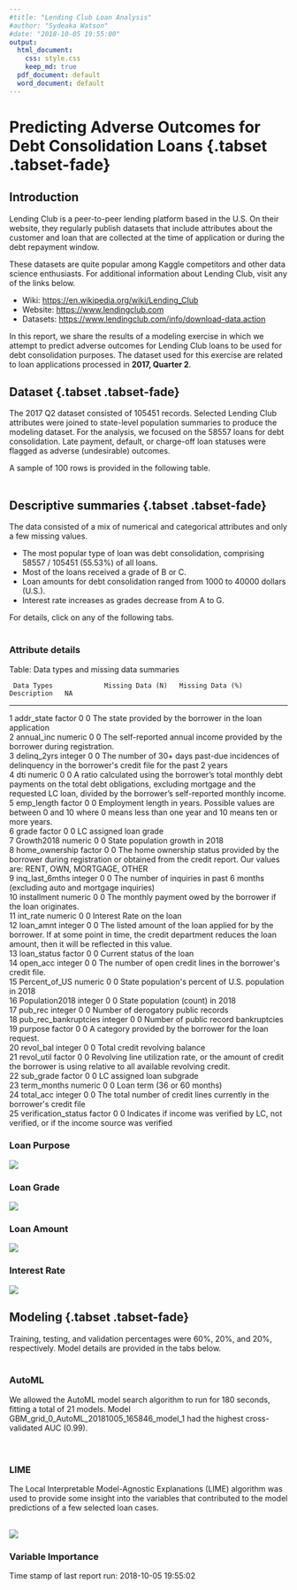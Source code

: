 ```yaml
---
#title: "Lending Club Loan Analysis"
#author: "Sydeaka Watson"
#date: "2018-10-05 19:55:00"
output:
  html_document:
    css: style.css
    keep_md: true
  pdf_document: default
  word_document: default
---
```
















# Predicting Adverse Outcomes for Debt Consolidation Loans {.tabset .tabset-fade}



## Introduction 

Lending Club is a peer-to-peer lending platform based in the U.S. On their website, they regularly publish datasets that include attributes about the customer and loan that are collected at the time of application or during the debt repayment window. 

These datasets are quite popular among Kaggle competitors and other data science enthusiasts. For additional information about Lending Club, visit any of the links below.

- Wiki: https://en.wikipedia.org/wiki/Lending_Club
- Website: https://www.lendingclub.com
- Datasets: https://www.lendingclub.com/info/download-data.action

In this report, we share the results of a modeling exercise in which we attempt to predict adverse outcomes for Lending Club loans to be used for debt consolidation purposes. The dataset used for this exercise are related to loan applications processed in **2017, Quarter 2**.

## Dataset {.tabset .tabset-fade}

The 2017 Q2 dataset consisted of 105451 records. Selected Lending Club attributes were joined to state-level population summaries to produce the modeling dataset.  For the analysis, we focused on the 58557 loans for debt consolidation. Late payment, default, or charge-off loan statuses were flagged as adverse (undesirable) outcomes.

A sample of 100 rows is provided in the following table. 
<br>
<br>




<!--html_preserve--><div id="htmlwidget-ec88f7ea3f83743d35be" style="width:100%;height:auto;" class="datatables html-widget"></div>
<script type="application/json" data-for="htmlwidget-ec88f7ea3f83743d35be">{"x":{"filter":"none","caption":"<caption>Lending Club loans for debt consolidation (data sample)<\/caption>","data":[["1","2","3","4","5","6","7","8","9","10","11","12","13","14","15","16","17","18","19","20","21","22","23","24","25","26","27","28","29","30","31","32","33","34","35","36","37","38","39","40","41","42","43","44","45","46","47","48","49","50","51","52","53","54","55","56","57","58","59","60","61","62","63","64","65","66","67","68","69","70","71","72","73","74","75","76","77","78","79","80","81","82","83","84","85","86","87","88","89","90","91","92","93","94","95","96","97","98","99","100"],[5400,5000,16000,6700,35000,18000,24825,22275,9500,6000,9000,14000,24000,6000,12000,26400,15000,36700,12000,15000,16000,12000,30000,3000,12000,10000,19500,1800,10000,4200,35000,30850,19000,35000,35000,15000,26400,20000,30000,20000,12000,7200,8400,22000,15000,15000,18000,35000,12000,6000,11000,35000,4125,30000,8500,25000,10000,13000,20000,12800,25000,7500,6000,35000,2750,20000,6050,25000,4000,7000,15000,7000,30000,19000,24000,30000,12000,8000,30000,3000,12600,6050,16500,7000,3200,16000,17500,20400,11200,9600,12000,9000,7000,22875,16000,20825,7800,12000,22000,20000],[11.44,13.49,16.02,11.44,17.09,23.88,15.99,16.02,10.42,7.35,16.02,17.09,14.99,15.99,11.99,16.99,29.49,14.99,12.62,11.49,14.99,14.08,19.03,7.21,10.91,12.74,7.07,7.97,7.21,14.99,13.49,16.02,9.44,18.99,13.99,16.99,28.72,19.03,29.69,13.59,14.99,10.42,18.06,21.45,30.75,18.99,13.49,24.85,12.74,5.32,13.59,8.24,15.05,11.49,13.59,14.08,6.99,11.99,14.08,17.99,19.03,7.35,11.49,16.99,16.02,26.24,10.91,19.03,10.42,12.62,10.49,15.99,15.05,16.99,7.35,23.99,13.59,14.99,16.99,11.39,13.99,19.99,5.32,9.93,13.49,10.49,19.03,14.08,16.99,13.49,13.99,7.99,11.49,16.99,12.62,13.99,9.44,15.99,17.09,11.49],[177.92,169.66,389.26,220.75,1249.42,705.06,872.66,541.93,308.42,186.23,316.51,348.62,570.84,210.92,266.88,655.97,480.62,1272.04,402.14,494.57,380.56,410.6,778.72,92.92,392.36,226.21,602.73,56.39,309.74,145.58,1187.57,1084.9,608.1,907.73,1196.05,372.71,833.5,733.43,964.9,679.58,415.93,233.75,303.94,600.76,642.96,389.03,610.75,1388.82,271.45,180.69,373.77,1100.66,143.1,989.14,288.83,582.75,308.73,431.73,684.33,462.69,648.93,232.79,197.83,1247.68,96.71,601.66,197.82,648.93,129.86,234.58,322.34,246.07,714.49,677.31,744.9,862.87,276.68,277.29,1069.44,98.78,293.12,224.81,496.9,225.65,108.58,519.97,454.25,475.52,399.26,325.74,410.08,281.99,230.8,568.38,536.18,484.46,249.64,291.76,547.83,659.43],["B","C","C","B","D","E","C","C","B","A","C","D","C","C","B","D","F","C","C","B","C","C","D","A","B","C","A","A","A","C","C","C","B","D","C","D","F","D","F","C","C","B","D","D","F","D","C","E","C","A","C","B","C","B","C","C","A","B","C","D","D","A","B","D","C","E","B","D","B","C","B","C","C","D","A","E","C","C","D","B","C","D","A","B","C","B","D","C","D","C","C","A","B","D","C","C","B","C","D","B"],["B4","C2","C5","B4","D1","E2","C5","C5","B3","A4","C5","D1","C4","C5","B5","D1","F2","C4","C1","B5","C4","C3","D3","A3","B4","C1","A2","A5","A3","C4","C2","C5","B1","D3","C3","D1","F1","D3","F2","C2","C4","B3","D2","D5","F5","D3","C2","E3","C1","A1","C2","B1","C4","B5","C2","C3","A2","B5","C3","D2","D3","A4","B5","D1","C5","E5","B4","D3","B3","C1","B2","C5","C4","D1","A4","E2","C2","C4","D1","B3","C3","D4","A1","B2","C2","B2","D3","C3","D1","C2","C3","A5","B5","D1","C1","C3","B1","C5","D1","B5"],["n/a","10+ years","10+ years","5 years","1 year","3 years","4 years","&lt; 1 year","3 years","n/a","1 year","10+ years","10+ years","10+ years","4 years","8 years","10+ years","9 years","1 year","7 years","10+ years","10+ years","3 years","10+ years","3 years","&lt; 1 year","4 years","2 years","n/a","1 year","&lt; 1 year","2 years","3 years","10+ years","4 years","10+ years","10+ years","n/a","8 years","3 years","10+ years","2 years","1 year","10+ years","&lt; 1 year","10+ years","5 years","10+ years","7 years","n/a","9 years","10+ years","6 years","4 years","2 years","8 years","2 years","10+ years","8 years","5 years","10+ years","2 years","3 years","&lt; 1 year","10+ years","10+ years","&lt; 1 year","10+ years","10+ years","10+ years","10+ years","2 years","n/a","10+ years","5 years","5 years","10+ years","6 years","10+ years","10+ years","7 years","3 years","3 years","3 years","&lt; 1 year","&lt; 1 year","6 years","6 years","6 years","10+ years","1 year","5 years","10+ years","7 years","7 years","5 years","6 years","2 years","10+ years","n/a"],["OWN","OWN","RENT","RENT","MORTGAGE","RENT","MORTGAGE","MORTGAGE","MORTGAGE","RENT","RENT","MORTGAGE","RENT","OWN","MORTGAGE","OWN","RENT","OWN","OWN","RENT","MORTGAGE","MORTGAGE","MORTGAGE","MORTGAGE","MORTGAGE","RENT","MORTGAGE","RENT","OWN","RENT","MORTGAGE","MORTGAGE","MORTGAGE","MORTGAGE","MORTGAGE","MORTGAGE","MORTGAGE","MORTGAGE","RENT","RENT","MORTGAGE","RENT","RENT","RENT","MORTGAGE","OWN","MORTGAGE","MORTGAGE","MORTGAGE","RENT","OWN","MORTGAGE","MORTGAGE","MORTGAGE","MORTGAGE","MORTGAGE","MORTGAGE","MORTGAGE","MORTGAGE","RENT","MORTGAGE","MORTGAGE","MORTGAGE","RENT","MORTGAGE","MORTGAGE","MORTGAGE","MORTGAGE","MORTGAGE","RENT","MORTGAGE","RENT","OWN","MORTGAGE","MORTGAGE","MORTGAGE","RENT","RENT","RENT","RENT","RENT","MORTGAGE","MORTGAGE","RENT","RENT","MORTGAGE","MORTGAGE","MORTGAGE","RENT","MORTGAGE","RENT","MORTGAGE","MORTGAGE","OWN","MORTGAGE","RENT","RENT","MORTGAGE","MORTGAGE","MORTGAGE"],[49500,46000,38000,48000,146000,40000,54000,60000,82500,16000,92500,80000,65000,70000,81000,60000,89000,73403.16,90000,45000,82000,95733,68000,60000,64000,65000,54000,50000,49301.88,37000,200000,145000,62400,56652,180000,70000,72500,8000,63500,130000,135000,36500,69000,47040,25000,80000,145000,72000,130000,31200,44000,202900,70000,200000,43500,78819,45000,85000,85992,70000,88000,110000,89000,32800,26000,55000,70000,90000,45000,43200,70000,70008,60000,225000,109000,95000,45000,37000,57000,60000,39600,36400,85000,40000,39000,75000,120000,85000,28000,165000,60000,38600,41139,52000,164000,85000,65000,116000,50000,60000],["Source Verified","Verified","Verified","Source Verified","Source Verified","Verified","Source Verified","Verified","Verified","Source Verified","Source Verified","Source Verified","Not Verified","Verified","Source Verified","Source Verified","Source Verified","Source Verified","Source Verified","Source Verified","Not Verified","Source Verified","Not Verified","Not Verified","Not Verified","Not Verified","Source Verified","Not Verified","Verified","Source Verified","Source Verified","Verified","Source Verified","Source Verified","Verified","Verified","Source Verified","Verified","Source Verified","Not Verified","Verified","Source Verified","Verified","Not Verified","Verified","Source Verified","Not Verified","Verified","Source Verified","Not Verified","Source Verified","Source Verified","Verified","Verified","Verified","Not Verified","Not Verified","Source Verified","Verified","Verified","Source Verified","Not Verified","Source Verified","Verified","Verified","Source Verified","Source Verified","Source Verified","Not Verified","Not Verified","Not Verified","Verified","Verified","Source Verified","Verified","Verified","Not Verified","Verified","Verified","Not Verified","Verified","Verified","Not Verified","Source Verified","Source Verified","Verified","Source Verified","Not Verified","Not Verified","Not Verified","Not Verified","Not Verified","Verified","Not Verified","Not Verified","Source Verified","Source Verified","Not Verified","Not Verified","Source Verified"],["debt_consolidation","debt_consolidation","debt_consolidation","debt_consolidation","debt_consolidation","debt_consolidation","debt_consolidation","debt_consolidation","debt_consolidation","debt_consolidation","debt_consolidation","debt_consolidation","debt_consolidation","debt_consolidation","debt_consolidation","debt_consolidation","debt_consolidation","debt_consolidation","debt_consolidation","debt_consolidation","debt_consolidation","debt_consolidation","debt_consolidation","debt_consolidation","debt_consolidation","debt_consolidation","debt_consolidation","debt_consolidation","debt_consolidation","debt_consolidation","debt_consolidation","debt_consolidation","debt_consolidation","debt_consolidation","debt_consolidation","debt_consolidation","debt_consolidation","debt_consolidation","debt_consolidation","debt_consolidation","debt_consolidation","debt_consolidation","debt_consolidation","debt_consolidation","debt_consolidation","debt_consolidation","debt_consolidation","debt_consolidation","debt_consolidation","debt_consolidation","debt_consolidation","debt_consolidation","debt_consolidation","debt_consolidation","debt_consolidation","debt_consolidation","debt_consolidation","debt_consolidation","debt_consolidation","debt_consolidation","debt_consolidation","debt_consolidation","debt_consolidation","debt_consolidation","debt_consolidation","debt_consolidation","debt_consolidation","debt_consolidation","debt_consolidation","debt_consolidation","debt_consolidation","debt_consolidation","debt_consolidation","debt_consolidation","debt_consolidation","debt_consolidation","debt_consolidation","debt_consolidation","debt_consolidation","debt_consolidation","debt_consolidation","debt_consolidation","debt_consolidation","debt_consolidation","debt_consolidation","debt_consolidation","debt_consolidation","debt_consolidation","debt_consolidation","debt_consolidation","debt_consolidation","debt_consolidation","debt_consolidation","debt_consolidation","debt_consolidation","debt_consolidation","debt_consolidation","debt_consolidation","debt_consolidation","debt_consolidation"],[4.36,11.9,33.54,14.2,20.54,32.28,27.89,32.14,23.21,14.48,16.15,21.99,34.68,9.16,11.21,15,20.79,19.8,7.97,16.59,30.75,13.1,21.67,12.2,13.74,26.11,10.82,32.38,18.51,11.48,6.35,22.61,25.6,38.93,34.5,12.38,24.93,96.85,34.68,11.5,20.64,25.16,11.89,24.46,36.49,19.98,22.54,29.55,15.42,22.92,26.02,14.99,23.35,13.84,16.11,28.47,23.33,6.79,5.36,17.42,7.77,11.52,9.35,40.36,32.36,17.61,24.12,22.85,3.73,26,12.7,4.61,17.14,20.12,16.45,33.6,20.21,14.89,22.19,8.91,1.52,32.15,13.54,14.92,25.51,27.73,13.16,26.23,22.33,26.27,7.78,18.69,25.35,6,25.14,29.1,23.56,7,14.98,20.54],[0,0,0,0,0,1,1,0,0,0,0,0,0,2,0,0,1,0,0,0,0,1,0,0,0,0,0,0,0,0,0,0,0,0,0,2,0,0,0,0,0,0,2,0,0,0,1,1,0,0,0,1,0,0,2,0,0,1,0,0,0,0,1,0,0,0,0,0,1,0,0,0,0,0,0,0,0,0,0,0,0,0,0,0,1,1,1,0,0,0,0,0,0,0,0,2,0,0,5,0],[1,2,0,0,1,3,0,0,1,0,2,0,0,0,1,0,0,1,0,0,0,0,0,0,3,0,0,0,0,1,0,1,0,0,1,0,0,1,0,0,0,0,0,0,2,0,2,3,0,0,0,0,1,3,0,0,0,0,0,2,0,0,1,1,0,2,0,0,1,0,0,0,1,1,0,0,0,1,0,1,1,2,2,1,0,1,1,0,0,0,1,0,0,0,0,1,1,0,0,1],[1,0,0,0,0,1,0,0,1,0,0,0,0,1,0,0,0,0,0,0,0,1,0,0,0,0,0,0,0,0,0,1,0,0,0,0,0,0,0,0,1,0,0,1,1,0,0,0,0,0,0,0,1,1,0,0,0,0,1,0,0,0,0,0,0,1,1,0,1,0,0,0,0,0,0,0,1,0,1,0,1,0,0,1,0,0,1,0,0,0,0,1,0,0,0,0,0,0,0,0],[7,11,7,5,15,34,13,9,9,16,31,12,8,10,15,9,10,9,9,7,13,11,12,10,8,33,13,22,6,11,12,25,11,13,17,5,9,9,15,9,13,10,9,5,7,13,19,29,12,13,10,35,19,10,17,14,13,5,9,6,12,5,13,8,12,12,20,14,11,7,11,9,27,17,7,10,11,6,6,13,13,17,12,11,15,22,10,13,13,11,5,20,9,6,19,14,15,5,9,10],[1,0,0,0,0,1,0,0,2,0,0,0,0,1,1,0,0,0,0,0,0,1,0,0,0,0,0,0,0,0,0,1,0,0,0,0,0,0,0,0,1,0,0,1,1,0,0,0,0,0,0,0,1,1,0,0,0,0,1,0,0,0,0,0,0,2,1,0,1,0,0,1,0,0,0,3,1,0,1,0,1,0,0,1,0,0,1,0,0,0,0,1,0,0,0,0,0,0,0,0],[5191,3794,16512,6069,58657,20417,17651,22777,7515,5981,13618,10803,1801,9931,19036,21752,9170,51057,4408,17094,23691,2902,25404,6131,1989,17251,18935,12767,14420,2704,44964,34579,13308,14921,856,11418,15146,4795,31125,19725,43139,11493,4923,10621,2506,12074,25121,29793,27737,10787,7068,70601,16061,25273,8425,17894,9158,6866,5169,6411,18453,5476,16144,11768,11035,10479,16082,37353,1718,9552,35515,6640,42724,177126,22966,11393,7701,3000,6054,3620,1538,3091,13329,2396,5575,28425,11239,18939,8079,12866,5339,6138,9107,11036,45163,4921,14862,1311,9134,19048],["37.3%","27.1%","95.4%","54.2%","70%","32%","29%","69.9%","76.7%","9.3%","30.3%","41.1%","13.4%","68.5%","34.4%","56.8%","68.9%","56.1%","38.3%","65.7%","100.4%","50.9%","69.8%","27.9%","9.5%","26.3%","37.3%","53%","34.1%","60.1%","75.4%","43.4%","84.2%","75.4%","7.2%","92.8%","91.2%","44.8%","56.3%","78.3%","73.7%","70.9%","84.9%","68.5%","21.4%","74.5%","47.8%","29.3%","47.6%","27.7%","72.9%","67.3%","32.3%","64%","32.9%","70.2%","21.1%","88%","25.7%","49.3%","47.2%","21.1%","25.8%","40.9%","47.4%","47.4%","51.2%","90.4%","8.6%","46.6%","69.9%","50.3%","37.4%","91.3%","58.3%","62.9%","46.7%","83.3%","27.6%","12.9%","4.1%","49%","32.4%","34.2%","39.3%","58%","54%","94.4%","50.5%","53.4%","43%","29.4%","62.8%","47%","44%","14.7%","37.5%","43.7%","58.2%","57.2%"],[14,17,14,7,34,57,22,33,24,50,45,24,32,30,19,13,18,22,9,9,25,28,19,24,16,53,26,43,17,22,32,29,19,31,66,17,18,34,35,12,30,13,12,6,23,29,26,64,41,23,17,44,29,37,24,29,21,24,30,15,17,19,21,14,18,14,30,21,17,15,26,13,65,28,14,21,22,9,11,20,17,21,34,52,21,29,12,29,30,28,6,30,15,9,38,26,18,10,21,25],["WI","AL","CA","SC","NJ","CT","VA","TX","OH","OH","TX","AZ","MD","VA","TN","TX","CA","CA","NY","OR","IN","NM","CA","NY","WA","AZ","OH","UT","NY","OH","WA","IL","NJ","TN","GA","CA","MO","AZ","TX","MD","TX","UT","AZ","AZ","TX","NY","NV","TX","CT","FL","FL","FL","GA","NC","GA","NY","NJ","MN","NY","CA","VA","LA","NM","CA","FL","MS","MD","NC","CA","MA","CO","IL","NV","NY","TX","SC","WI","MI","FL","FL","CA","GA","CO","MI","TX","PA","CA","NC","OR","CA","IL","IL","KS","MD","TX","FL","NJ","FL","CT","NJ"],[5818049,4888949,39776830,5088916,9032872,3588683,8525660,28704330,11694664,11694664,28704330,7123898,6079602,8525660,6782564,28704330,39776830,39776830,19862512,4199563,6699629,2090708,39776830,19862512,7530552,7123898,11694664,3159345,19862512,11694664,7530552,12768320,9032872,6782564,10545138,39776830,6135888,7123898,28704330,6079602,28704330,3159345,7123898,7123898,28704330,19862512,3056824,28704330,3588683,21312211,21312211,21312211,10545138,10390149,10545138,19862512,9032872,5628162,19862512,39776830,8525660,4682509,2090708,39776830,21312211,2982785,6079602,10390149,39776830,6895917,5684203,12768320,3056824,19862512,28704330,5088916,5818049,9991177,21312211,21312211,39776830,10545138,5684203,9991177,28704330,12823989,39776830,10390149,4199563,39776830,12768320,12768320,2918515,6079602,28704330,21312211,9032872,21312211,3588683,9032872],[0.003893722,0.002913382,0.006074793,0.012846787,0.003023437,0.000139068,0.006569052,0.014122583,0.003092564,0.003092564,0.014122583,0.015339775,0.004531427,0.006569052,0.009913663,0.014122583,0.006074793,0.006074793,0.000660625,0.013707475,0.004921538,0.001263368,0.006074793,0.000660625,0.016853002,0.015339775,0.003092564,0.018541295,0.000660625,0.003092564,0.016853002,-0.002632631,0.003023437,0.009913663,0.011099319,0.006074793,0.003656806,0.015339775,0.014122583,0.004531427,0.014122583,0.018541295,0.015339775,0.015339775,0.014122583,0.000660625,0.019607817,0.014122583,0.000139068,0.015621652,0.015621652,0.015621652,0.011099319,0.011362332,0.011099319,0.000660625,0.003023437,0.00924505,0.000660625,0.006074793,0.006569052,-0.000389383,0.001263368,0.006074793,0.015621652,-0.000440669,0.004531427,0.011362332,0.006074793,0.005262238,0.013741196,-0.002632631,0.019607817,0.000660625,0.014122583,0.012846787,0.003893722,0.00289752,0.015621652,0.015621652,0.006074793,0.011099319,0.013741196,0.00289752,0.014122583,0.001440939,0.006074793,0.011362332,0.013707475,0.006074793,-0.002632631,-0.002632631,0.001850935,0.004531427,0.014122583,0.015621652,0.003023437,0.015621652,0.000139068,0.003023437],[0.017736201,0.014903859,0.121258837,0.015513454,0.027536522,0.010940025,0.025990297,0.087504552,0.03565094,0.03565094,0.087504552,0.021717055,0.01853354,0.025990297,0.020676505,0.087504552,0.121258837,0.121258837,0.060550454,0.01280228,0.020423679,0.00637348,0.121258837,0.060550454,0.022956731,0.021717055,0.03565094,0.009631197,0.060550454,0.03565094,0.022956731,0.038923957,0.027536522,0.020676505,0.032146633,0.121258837,0.018705127,0.021717055,0.087504552,0.01853354,0.087504552,0.009631197,0.021717055,0.021717055,0.087504552,0.060550454,0.009318664,0.087504552,0.010940025,0.064969831,0.064969831,0.064969831,0.032146633,0.031674153,0.032146633,0.060550454,0.027536522,0.017157335,0.060550454,0.121258837,0.025990297,0.014274531,0.00637348,0.121258837,0.064969831,0.009092958,0.01853354,0.031674153,0.121258837,0.021022059,0.017328174,0.038923957,0.009318664,0.060550454,0.087504552,0.015513454,0.017736201,0.030457895,0.064969831,0.064969831,0.121258837,0.032146633,0.017328174,0.030457895,0.087504552,0.039093663,0.121258837,0.031674153,0.01280228,0.121258837,0.038923957,0.038923957,0.008897032,0.01853354,0.087504552,0.064969831,0.027536522,0.064969831,0.010940025,0.027536522],[36,36,60,36,36,36,36,60,36,36,36,60,60,36,60,60,60,36,36,36,60,36,60,36,36,60,36,36,36,36,36,36,36,60,36,60,60,36,60,36,36,36,36,60,36,60,36,36,60,36,36,36,36,36,36,60,36,36,36,36,60,36,36,36,36,60,36,60,36,36,60,36,60,36,36,60,60,36,36,36,60,36,36,36,36,36,60,60,36,36,36,36,36,60,36,60,36,60,60,36],["no","no","no","no","no","no","no","no","no","no","no","no","yes","no","no","no","yes","no","no","no","no","no","no","no","no","no","no","no","no","no","no","no","no","no","no","no","no","no","no","no","no","no","yes","no","no","no","no","yes","no","no","no","no","no","no","no","yes","no","no","no","no","yes","no","no","no","yes","yes","no","no","no","no","no","no","no","yes","no","no","no","no","no","no","yes","yes","no","no","yes","no","no","no","yes","no","no","no","yes","yes","no","no","no","no","no","no"]],"container":"<table class=\"display\">\n  <thead>\n    <tr>\n      <th> <\/th>\n      <th>loan_amnt<\/th>\n      <th>int_rate<\/th>\n      <th>installment<\/th>\n      <th>grade<\/th>\n      <th>sub_grade<\/th>\n      <th>emp_length<\/th>\n      <th>home_ownership<\/th>\n      <th>annual_inc<\/th>\n      <th>verification_status<\/th>\n      <th>purpose<\/th>\n      <th>dti<\/th>\n      <th>delinq_2yrs<\/th>\n      <th>inq_last_6mths<\/th>\n      <th>pub_rec_bankruptcies<\/th>\n      <th>open_acc<\/th>\n      <th>pub_rec<\/th>\n      <th>revol_bal<\/th>\n      <th>revol_util<\/th>\n      <th>total_acc<\/th>\n      <th>addr_state<\/th>\n      <th>Population2018<\/th>\n      <th>Growth2018<\/th>\n      <th>Percent_of_US<\/th>\n      <th>term_months<\/th>\n      <th>late_or_chargeoff<\/th>\n    <\/tr>\n  <\/thead>\n<\/table>","options":{"columnDefs":[{"className":"dt-right","targets":[1,2,3,8,11,12,13,14,15,16,17,19,21,22,23,24]},{"orderable":false,"targets":0}],"order":[],"autoWidth":false,"orderClasses":false}},"evals":[],"jsHooks":[]}</script><!--/html_preserve-->


## Descriptive summaries {.tabset .tabset-fade}

The data consisted of a mix of numerical and categorical attributes and only a few missing values. 

- The most popular type of loan was debt consolidation, comprising 58557 / 105451 (55.53%) of all loans. 
- Most of the loans received a grade of B or C. 
- Loan amounts for debt consolidation ranged from 1000 to 40000 dollars (U.S.). 
- Interest rate increases as grades decrease from A to G.

For details, click on any of the following tabs.
<br>
<br>
 
### Attribute details

Table: Data types and missing data summaries

     Data Types             Missing Data (N)   Missing Data (%)   Description   NA                                                                                                                                                                                                       
---  ---------------------  -----------------  -----------------  ------------  ---------------------------------------------------------------------------------------------------------------------------------------------------------------------------------------------------------
1    addr_state             factor             0                  0             The state provided by the borrower in the loan application                                                                                                                                               
2    annual_inc             numeric            0                  0             The self-reported annual income provided by the borrower during registration.                                                                                                                            
3    delinq_2yrs            integer            0                  0             The number of 30+ days past-due incidences of delinquency in the borrower's credit file for the past 2 years                                                                                             
4    dti                    numeric            0                  0             A ratio calculated using the borrower’s total monthly debt payments on the total debt obligations, excluding mortgage and the requested LC loan, divided by the borrower’s self-reported monthly income. 
5    emp_length             factor             0                  0             Employment length in years. Possible values are between 0 and 10 where 0 means less than one year and 10 means ten or more years.                                                                        
6    grade                  factor             0                  0             LC assigned loan grade                                                                                                                                                                                   
7    Growth2018             numeric            0                  0             State population growth in 2018                                                                                                                                                                          
8    home_ownership         factor             0                  0             The home ownership status provided by the borrower during registration or obtained from the credit report. Our values are: RENT, OWN, MORTGAGE, OTHER                                                    
9    inq_last_6mths         integer            0                  0             The number of inquiries in past 6 months (excluding auto and mortgage inquiries)                                                                                                                         
10   installment            numeric            0                  0             The monthly payment owed by the borrower if the loan originates.                                                                                                                                         
11   int_rate               numeric            0                  0             Interest Rate on the loan                                                                                                                                                                                
12   loan_amnt              integer            0                  0             The listed amount of the loan applied for by the borrower. If at some point in time, the credit department reduces the loan amount, then it will be reflected in this value.                             
13   loan_status            factor             0                  0             Current status of the loan                                                                                                                                                                               
14   open_acc               integer            0                  0             The number of open credit lines in the borrower's credit file.                                                                                                                                           
15   Percent_of_US          numeric            0                  0             State population's percent of U.S. population in 2018                                                                                                                                                    
16   Population2018         integer            0                  0             State population (count) in 2018                                                                                                                                                                         
17   pub_rec                integer            0                  0             Number of derogatory public records                                                                                                                                                                      
18   pub_rec_bankruptcies   integer            0                  0             Number of public record bankruptcies                                                                                                                                                                     
19   purpose                factor             0                  0             A category provided by the borrower for the loan request.                                                                                                                                                
20   revol_bal              integer            0                  0             Total credit revolving balance                                                                                                                                                                           
21   revol_util             factor             0                  0             Revolving line utilization rate, or the amount of credit the borrower is using relative to all available revolving credit.                                                                               
22   sub_grade              factor             0                  0             LC assigned loan subgrade                                                                                                                                                                                
23   term_months            numeric            0                  0             Loan term (36 or 60 months)                                                                                                                                                                              
24   total_acc              integer            0                  0             The total number of credit lines currently in the borrower's credit file                                                                                                                                 
25   verification_status    factor             0                  0             Indicates if income was verified by LC, not verified, or if the income source was verified                                                                                                               




### Loan Purpose
![](../plots/plot_purpose.png)

### Loan Grade
![](../plots/plot_grade.png)

### Loan Amount
![](../plots/plot_loan_amnt_by_grade.png)

### Interest Rate
![](../plots/plot_int_rate_by_grade.png)

## Modeling {.tabset .tabset-fade}

Training, testing, and validation percentages were 60%, 20%, and 20%, respectively. Model details are provided in the tabs below.
<br>
<br>

### AutoML

We allowed the AutoML model search algorithm to run for 180 seconds, fitting a total of 21 models. Model GBM_grid_0_AutoML_20181005_165846_model_1 had the highest cross-validated AUC (0.99).  
<br>
<br>

<!--html_preserve--><div id="htmlwidget-7101767bf9f2ffa1e8ce" style="width:100%;height:auto;" class="datatables html-widget"></div>
<script type="application/json" data-for="htmlwidget-7101767bf9f2ffa1e8ce">{"x":{"filter":"none","caption":"<caption>AutoML leaderboard<\/caption>","data":[["1","2","3","4","5","6","7","8","9","10","11","12","13","14","15","16","17","18","19","20","21"],["GBM_grid_0_AutoML_20181005_165846_model_1","GBM_grid_0_AutoML_20181005_165846_model_0","GBM_grid_0_AutoML_20181005_165016_model_0","GBM_grid_0_AutoML_20181005_165016_model_1","GBM_grid_0_AutoML_20181005_165016_model_2","StackedEnsemble_AllModels_0_AutoML_20181005_165016","StackedEnsemble_BestOfFamily_0_AutoML_20181005_165016","XRT_0_AutoML_20181005_165846","XRT_0_AutoML_20181005_165016","DRF_0_AutoML_20181005_165016","DRF_0_AutoML_20181005_165846","DeepLearning_0_AutoML_20181005_170547","XRT_0_AutoML_20181005_170547","DRF_0_AutoML_20181005_170547","GBM_grid_0_AutoML_20181005_170547_model_0","GBM_grid_0_AutoML_20181005_170547_model_1","GBM_grid_0_AutoML_20181005_170547_model_2","GBM_grid_0_AutoML_20181005_170547_model_3","GBM_grid_0_AutoML_20181005_170547_model_4","GBM_grid_0_AutoML_20181005_170547_model_6","GBM_grid_0_AutoML_20181005_170547_model_5"],[0.989687630519423,0.989468493818281,0.987573588394666,0.98753586269767,0.986922062555266,0.984758434517435,0.984724676799747,0.982137477781817,0.979894802669588,0.979192948629527,0.978893766822026,0.67734666395719,0.6667658154395,0.653165576102418,0.651900824132403,0.640303619408883,0.627863144347355,0.625392892140261,0.622922924428188,0.621440271850798,0.588440213145476],[0.0894258157253928,0.0863263213277782,0.100234122340978,0.105199249845537,0.110781768052585,0.0705715910355111,0.0705942120219978,0.190173440705019,0.196145658120341,0.187239834330088,0.193318963926403,0.31136843721619,0.439803960672873,0.481532387844662,0.320824115786596,0.339119875601104,0.361626131375675,0.412475059164601,0.39583839365336,0.349300330126158,0.546951395891779],[0.0500633758413786,0.0492600370939989,0.056341272098797,0.0564554875983245,0.0561135396654882,0.048406792430402,0.0510617198696227,0.0605762440916867,0.0714603116668069,0.065243784530152,0.0595112227876671,0.380368737158211,0.388457088667615,0.398155569102938,0.393665018401861,0.407258958206327,0.407426787689946,0.406428390796812,0.417750186276502,0.412239969292601,0.435481925534557],[0.140940573834574,0.137954915972783,0.144159016514802,0.145152151029462,0.16438475790207,0.129671451684704,0.129798544790092,0.233681865913971,0.239487967870145,0.234778557067107,0.23759053684181,0.296354600311769,0.30913116574893,0.308152798643927,0.297141634576119,0.300444331532621,0.303446369019486,0.308107837331018,0.30693011937886,0.303450123530083,0.312559461927568],[0.0198642453528191,0.0190315588410576,0.020781822042515,0.0210691469484799,0.0270223486305222,0.0168146853820185,0.0168476622296255,0.0546072144570354,0.0573544867545718,0.0551209708585127,0.0564492631967794,0.0878260491259481,0.0955620776372925,0.0949581473120845,0.0882931509985681,0.0902667963500838,0.0920796988711101,0.0949304394247968,0.0942060981819209,0.0920819774704225,0.097693417240451]],"container":"<table class=\"display\">\n  <thead>\n    <tr>\n      <th> <\/th>\n      <th>model_id<\/th>\n      <th>auc<\/th>\n      <th>logloss<\/th>\n      <th>mean_per_class_error<\/th>\n      <th>rmse<\/th>\n      <th>mse<\/th>\n    <\/tr>\n  <\/thead>\n<\/table>","options":{"columnDefs":[{"className":"dt-right","targets":[2,3,4,5,6]},{"orderable":false,"targets":0}],"order":[],"autoWidth":false,"orderClasses":false,"rowCallback":"function(row, data) {\nDTWidget.formatRound(this, row, data, 1, 3, 3, ',', '.');\nDTWidget.formatRound(this, row, data, 2, 3, 3, ',', '.');\nDTWidget.formatRound(this, row, data, 3, 3, 3, ',', '.');\nDTWidget.formatRound(this, row, data, 4, 3, 3, ',', '.');\nDTWidget.formatRound(this, row, data, 5, 3, 3, ',', '.');\nDTWidget.formatRound(this, row, data, 6, 3, 3, ',', '.');\n}"}},"evals":["options.rowCallback"],"jsHooks":[]}</script><!--/html_preserve-->

### LIME

The Local Interpretable Model-Agnostic Explanations (LIME) algorithm was used to provide some insight into the variables that contributed to the model predictions of a few selected loan cases.
<br>
<br>

![](../plots/plot_lime.png)


### Variable Importance
<!--html_preserve--><div id="htmlwidget-7ab8d1c6674e5e423d9c" style="width:100%;height:auto;" class="datatables html-widget"></div>
<script type="application/json" data-for="htmlwidget-7ab8d1c6674e5e423d9c">{"x":{"filter":"none","caption":"<caption>Variable Importance for top GBM<\/caption>","data":[["1","2","3","4","5","6","7","8","9","10","11","12","13","14","15","16","17","18","19","20","21","22","23","24","25","26","27","28","29","30","31","32","33","34","35","36","37","38","39","40","41","42","43","44","45","46","47","48","49","50","51","52","53","54","55","56","57","58","59","60","61","62","63","64","65","66","67","68","69","70","71","72","73","74","75","76","77","78","79","80","81","82","83","84","85","86","87","88","89","90","91","92","93","94","95","96","97","98","99","100","101","102","103","104","105","106","107","108","109","110","111","112","113","114","115","116","117","118","119","120","121","122","123","124","125","126","127","128","129","130","131"],["recoveries","collection_recovery_fee","last_pymnt_d","last_pymnt_amnt","total_rec_prncp","zip_code","next_pymnt_d","earliest_cr_line","total_rec_late_fee","installment","out_prncp","funded_amnt_inv","out_prncp_inv","total_pymnt","total_rec_int","sub_grade","hardship_reason","loan_amnt","total_pymnt_inv","funded_amnt","settlement_term","payment_plan_start_date","hardship_start_date","State","hardship_dpd","debt_settlement_flag","addr_state","settlement_percentage","revol_util","debt_settlement_flag_date","emp_length","last_credit_pull_d","hardship_loan_status","settlement_date","settlement_amount","int_rate","pct_tl_nvr_dlq","grade","settlement_status","bc_util","percent_bc_gt_75","hardship_end_date","num_bc_tl","inq_last_6mths","mths_since_last_record","mths_since_rcnt_il","num_rev_accts","hardship_last_payment_amount","mths_since_recent_inq","home_ownership","total_bal_il","num_sats","max_bal_bc","Growth2018","avg_cur_bal","num_actv_rev_tl","mths_since_recent_bc","num_accts_ever_120_pd","total_cu_tl","emp_title","num_rev_tl_bal_gt_0","mths_since_last_delinq","total_bc_limit","open_act_il","bc_open_to_buy","revol_bal","annual_inc_joint","open_rv_12m","il_util","total_rev_hi_lim","delinq_2yrs","pub_rec","inq_fi","term_months","num_actv_bc_tl","num_tl_op_past_12m","open_il_24m","tax_liens","open_acc_6m","hardship_amount","mo_sin_old_rev_tl_op","mths_since_last_major_derog","total_acc","collections_12_mths_ex_med","issue_d","open_rv_24m","mths_since_recent_bc_dlq","title","all_util","dti_joint","open_il_12m","num_il_tl","inq_last_12m","orig_projected_additional_accrued_interest","num_bc_sats","pub_rec_bankruptcies","dti","total_il_high_credit_limit","mort_acc","mo_sin_rcnt_tl","annual_inc","hardship_status","acc_open_past_24mths","mo_sin_old_il_acct","Percent_of_US","Rank","tot_cur_bal","mths_since_recent_revol_delinq","tot_hi_cred_lim","total_bal_ex_mort","verification_status","num_op_rev_tl","acc_now_delinq","application_type","num_tl_120dpd_2m","chargeoff_within_12_mths","tot_coll_amt","Population2018","mo_sin_rcnt_rev_tl_op","verification_status_joint","num_tl_90g_dpd_24m","delinq_amnt","desc","disbursement_method","hardship_flag","hardship_payoff_balance_amount","hardship_type","initial_list_status","num_tl_30dpd","open_acc","pymnt_plan"],[17373.46875,14560.3623046875,13728.4287109375,12426.705078125,7456.63232421875,5659.30810546875,4271.63037109375,4259.6083984375,1637.41564941406,1096.45397949219,1073.32397460938,910.779235839844,465.135437011719,355.007720947266,318.304016113281,293.498199462891,252.440490722656,249.746551513672,247.557723999023,137.180618286133,78.3138046264648,73.7134323120117,60.6639175415039,57.4287757873535,42.2179908752441,40.7897567749023,29.4692535400391,25.3518028259277,19.4425506591797,19.1332683563232,18.1679363250732,17.383602142334,16.6123161315918,15.5746974945068,15.4679298400879,14.589038848877,13.5216112136841,12.0888090133667,11.5233182907104,9.74079895019531,6.93876934051514,5.35204601287842,4.88961505889893,4.38012933731079,4.20749616622925,3.76598477363586,3.49336791038513,3.36977863311768,3.05509233474731,2.77439117431641,2.71329116821289,2.37448596954346,2.25145435333252,1.96702563762665,1.41502809524536,1.3703293800354,1.30205678939819,1.28883457183838,1.24084627628326,1.16249012947083,1.14679706096649,1.13771951198578,1.02383434772491,0.996306478977203,0.990106701850891,0.985217034816742,0.895898342132568,0.854142010211945,0.836459159851074,0.805894017219543,0.746776401996613,0.692060053348541,0.6756392121315,0.51408839225769,0.511922299861908,0.475262433290482,0.41590940952301,0.395828545093536,0.349957376718521,0.349877506494522,0.331606477499008,0.318924456834793,0.311296671628952,0.304906725883484,0.283178925514221,0.281716197729111,0.281410306692123,0.254512578248978,0.228568136692047,0.221194863319397,0.213151678442955,0.185122206807137,0.180525213479996,0.168637484312057,0.154021471738815,0.150332495570183,0.143799483776093,0.138849258422852,0.130012691020966,0.0996947139501572,0.0970570519566536,0.0882672071456909,0.0689445063471794,0.0591247975826263,0.0564124584197998,0.0196788311004639,0.018345495685935,0.0134399579837918,0.00286733778193593,0.00193563103675842,0.00145001336932182,0.00111432338599116,7.49232526686683e-07,1.12182661382576e-07,8.64632667685328e-08,7.75268844677157e-08,3.27113838238802e-08,2.98419351452139e-08,4.20779855403453e-09,2.75282108219699e-09,1.67001057427285e-09,0,0,0,0,0,0,0,0,0,0],[1,0.838080323175963,0.790195032925564,0.715269083966033,0.429196519792212,0.325744282095005,0.245870898469469,0.245178925390907,0.0942480556402453,0.0631108269321397,0.0617794862991523,0.0524235688880405,0.0267727443324592,0.0204338998766303,0.0183212702479625,0.0168934715160374,0.0145302296481614,0.0143751691218066,0.0142491823343582,0.00789598325240219,0.00450766658940604,0.00424287362372651,0.00349175621831443,0.0033055445987062,0.00243002658149336,0.00234781881280342,0.00169622163334763,0.00145922516630007,0.00111909434661283,0.0011012923574242,0.00104572878257678,0.00100058326822811,0.000956188793996121,0.00089646447227223,0.000890319029703719,0.000839730917228429,0.000778290818503592,0.000695820114412483,0.000663271017234854,0.000560670933960457,0.000399388829045158,0.000308058574248647,0.000281441497334775,0.000252115993664811,0.000242179395880817,0.000216766428617536,0.000201074866548175,0.000193961187694177,0.00017584814976844,0.000159691263399337,0.000156174406346625,0.00013667310792748,0.000129591527502677,0.000113220086669604,8.14476438532381e-05,7.8874829186624e-05,7.49451251292689e-05,7.41840671189154e-05,7.14219074002285e-05,6.69118036356916e-05,6.60085258429749e-05,6.54860309335624e-05,5.89309114062161e-05,5.73464339973676e-05,5.69895808429673e-05,5.67081363539876e-05,5.15670390884128e-05,4.91635851482994e-05,4.81457774430379e-05,4.63864774971632e-05,4.29837249395929e-05,3.98343050145666e-05,3.88891373308223e-05,2.95904289267329e-05,2.94657507506616e-05,2.73556444098408e-05,2.39393419649148e-05,2.27835068971783e-05,2.01432069642696e-05,2.01386097116917e-05,1.90869470150576e-05,1.83569822137443e-05,1.79179343001928e-05,1.75501352246358e-05,1.62995041225847e-05,1.62153109308762e-05,1.61977041396597e-05,1.46494969951799e-05,1.31561601186894e-05,1.27317616592482e-05,1.22688037438094e-05,1.06554545595356e-05,1.03908560850864e-05,9.70660993142532e-06,8.86532643280089e-06,8.65299254474918e-06,8.27695872628156e-06,7.99202855922779e-06,7.48340431561576e-06,5.73833097953782e-06,5.58650971508805e-06,5.08057477846449e-06,3.96837887351537e-06,3.40316596722381e-06,3.24704635738328e-06,1.13269441949892e-06,1.05594892706357e-06,7.73590937836857e-07,1.65041179927637e-07,1.11413043912628e-07,8.34613622752695e-08,6.41393726276542e-08,4.31250970930421e-11,6.45712511398025e-12,4.9767417211104e-12,4.46237222878797e-12,1.88283550594237e-12,1.7176728248476e-12,2.42196801029416e-13,1.58449709831089e-13,9.61241878811824e-14,0,0,0,0,0,0,0,0,0,0],[0.198683119006423,0.166512412586512,0.156998413765034,0.142111892531239,0.0852741032190188,0.0647198899651438,0.0488503969808259,0.0487129136113085,0.0187254976548949,0.0125390559379521,0.0122745410285302,0.010415678176124,0.00531929234833453,0.00405987096095388,0.00364012711702478,0.00335644761165248,0.00288691134637632,0.00285610343736536,0.00283107198948151,0.00156879858020975,0.000895597257424238,0.000842987365112069,0.000693753016264785,0.000656755910885785,0.000482805260479617,0.000466471964589742,0.000337010604639678,0.000289923407373164,0.000222345155247493,0.000218808200510978,0.000207768656157145,0.000198799004557202,0.00018997857195014,0.000178112357429494,0.000176891361732308,0.000166840357761069,0.000154633247314356,0.000138247710598879,0.000131780754450784,0.000111395849895508,7.93518182510152e-05,6.1206038368393e-05,5.59176745083112e-05,5.00911919727283e-05,4.81169577326921e-05,4.30678301336153e-05,3.99501816395917e-05,3.85368137372695e-05,3.49380588675024e-05,3.17279582902567e-05,3.1029218161924e-05,2.71546393673333e-05,2.57476488810385e-05,2.24949199536944e-05,1.61822719164857e-05,1.56710970738973e-05,1.48903312150098e-05,1.4739121835768e-05,1.41903273276654e-05,1.32942458446846e-05,1.31147797954984e-05,1.30109688772313e-05,1.17085772840782e-05,1.1393768370493e-05,1.13228676727495e-05,1.12669494038518e-05,1.0245500164012e-05,9.76797443880201e-06,9.56575322937188e-06,9.21621002885767e-06,8.5401405375125e-06,7.91440396374731e-06,7.72661510035692e-06,5.87911871190119e-06,5.85434726300731e-06,5.43510475377781e-06,4.75634312855063e-06,4.52669821223574e-06,4.00211518645301e-06,4.00120178997196e-06,3.79225416526198e-06,3.64722248177217e-06,3.55999107291448e-06,3.48691560541513e-06,3.23843631733318e-06,3.22170855140543e-06,3.21821037921085e-06,2.91060775487758e-06,2.61390692652913e-06,2.52958611690583e-06,2.43760419429773e-06,2.11705894631975e-06,2.06448769613184e-06,1.92853953615431e-06,1.76139070667897e-06,1.7192035475301e-06,1.64449197562505e-06,1.58788116133579e-06,1.48682611021267e-06,1.14010949690576e-06,1.10994517455338e-06,1.00942444333069e-06,7.8844989198923e-07,6.76151628864538e-07,6.45133297843357e-07,2.25047260147216e-07,2.09799226340477e-07,1.53699460364531e-07,3.27908963925233e-08,2.21358910625606e-08,1.65823637733756e-08,1.27434106047776e-08,8.56822879790045e-12,1.2829217574603e-12,9.88794567639611e-13,8.8659803258324e-13,3.74087630896667e-13,3.41272594273295e-13,4.81204158419025e-14,3.14812825549035e-14,1.90982534601928e-14,0,0,0,0,0,0,0,0,0,0],["post charge off gross recovery","post charge off collection fee","Last month payment was received","Last total payment amount received","Principal received to date","The first 3 numbers of the zip code provided by the borrower in the loan application.","Next scheduled payment date","The month the borrower's earliest reported credit line was opened","Late fees received to date","The monthly payment owed by the borrower if the loan originates.","Remaining outstanding principal for total amount funded","The total amount committed by investors for that loan at that point in time.","Remaining outstanding principal for portion of total amount funded by investors","Payments received to date for total amount funded","Interest received to date","LC assigned loan subgrade","Describes the reason the hardship plan was offered","The listed amount of the loan applied for by the borrower. If at some point in time, the credit department reduces the loan amount, then it will be reflected in this value.","Payments received to date for portion of total amount funded by investors","The total amount committed to that loan at that point in time.","The number of months that the borrower will be on the settlement plan","The day the first hardship plan payment is due. For example, if a borrower has a hardship plan period of 3 months, the start date is the start of the three-month period in which the borrower is allowed to make interest-only payments.","The start date of the hardship plan period","The state provided by the borrower in the loan application","Account days past due as of the hardship plan start date","Flags whether or not the borrower, who has charged-off, is working with a debt-settlement company.","The state provided by the borrower in the loan application","The settlement amount as a percentage of the payoff balance amount on the loan","Revolving line utilization rate, or the amount of credit the borrower is using relative to all available revolving credit.","The most recent date that the Debt_Settlement_Flag has been set  ","Employment length in years. Possible values are between 0 and 10 where 0 means less than one year and 10 means ten or more years.","The most recent month LC pulled credit for this loan","Loan Status as of the hardship plan start date","The date that the borrower agrees to the settlement plan","The loan amount that the borrower has agreed to settle for","Interest Rate on the loan","Percent of trades never delinquent","LC assigned loan grade","The status of the borrower’s settlement plan. Possible values are: COMPLETE, ACTIVE, BROKEN, CANCELLED, DENIED, DRAFT","Ratio of total current balance to high credit/credit limit for all bankcard accounts.","Percentage of all bankcard accounts &gt; 75% of limit.","The end date of the hardship plan period","Number of bankcard accounts","The number of inquiries in past 6 months (excluding auto and mortgage inquiries)","The number of months since the last public record.","Months since most recent installment accounts opened","Number of revolving accounts","The last payment amount as of the hardship plan start date","Months since most recent inquiry.","The home ownership status provided by the borrower during registration or obtained from the credit report. Our values are: RENT, OWN, MORTGAGE, OTHER","Total current balance of all installment accounts","Number of satisfactory accounts","Maximum current balance owed on all revolving accounts","State population growth in 2018","Average current balance of all accounts","Number of currently active revolving trades","Months since most recent bankcard account opened.","Number of accounts ever 120 or more days past due","Number of finance trades","The job title supplied by the Borrower when applying for the loan.*","Number of revolving trades with balance &gt;0","The number of months since the borrower's last delinquency.","Total bankcard high credit/credit limit","Number of currently active installment trades","Total open to buy on revolving bankcards.","Total credit revolving balance","The combined self-reported annual income provided by the co-borrowers during registration","Number of revolving trades opened in past 12 months","Ratio of total current balance to high credit/credit limit on all install acct",null,"The number of 30+ days past-due incidences of delinquency in the borrower's credit file for the past 2 years","Number of derogatory public records","Number of personal finance inquiries","Loan term (36 or 60 months)","Number of currently active bankcard accounts","Number of accounts opened in past 12 months","Number of installment accounts opened in past 24 months","Number of tax liens","Number of open trades in last 6 months","The interest payment that the borrower has committed to make each month while they are on a hardship plan","Months since oldest revolving account opened","Months since most recent 90-day or worse rating","The total number of credit lines currently in the borrower's credit file","Number of collections in 12 months excluding medical collections","The month which the loan was funded","Number of revolving trades opened in past 24 months","Months since most recent bankcard delinquency","The loan title provided by the borrower","Balance to credit limit on all trades","A ratio calculated using the co-borrowers' total monthly payments on the total debt obligations, excluding mortgages and the requested LC loan, divided by the co-borrowers' combined self-reported monthly income","Number of installment accounts opened in past 12 months","Number of installment accounts","Number of credit inquiries in past 12 months","The original projected additional interest amount that will accrue for the given hardship payment plan as of the Hardship Start Date. This field will be null if the borrower has broken their hardship payment plan.","Number of satisfactory bankcard accounts","Number of public record bankruptcies","A ratio calculated using the borrower’s total monthly debt payments on the total debt obligations, excluding mortgage and the requested LC loan, divided by the borrower’s self-reported monthly income.","Total installment high credit/credit limit","Number of mortgage accounts.","Months since most recent account opened","The self-reported annual income provided by the borrower during registration.","Describes if the hardship plan is active, pending, canceled, completed, or broken","Number of trades opened in past 24 months.","Months since oldest bank installment account opened","State population's percent of U.S. population in 2018","State ranking by 2018 population size","Total current balance of all accounts","Months since most recent revolving delinquency.","Total high credit/credit limit","Total credit balance excluding mortgage","Indicates if income was verified by LC, not verified, or if the income source was verified","Number of open revolving accounts","The number of accounts on which the borrower is now delinquent.","Indicates whether the loan is an individual application or a joint application with two co-borrowers","Number of accounts currently 120 days past due (updated in past 2 months)","Number of charge-offs within 12 months","Total collection amounts ever owed","State population (count) in 2018","Months since most recent revolving account opened",null,"Number of accounts 90 or more days past due in last 24 months","The past-due amount owed for the accounts on which the borrower is now delinquent.","Loan description provided by the borrower","The method by which the borrower receives their loan. Possible values are: CASH, DIRECT_PAY","Flags whether or not the borrower is on a hardship plan","The payoff balance amount as of the hardship plan start date","Describes the hardship plan offering","The initial listing status of the loan. Possible values are – W, F","Number of accounts currently 30 days past due (updated in past 2 months)","The number of open credit lines in the borrower's credit file.","Indicates if a payment plan has been put in place for the loan"]],"container":"<table class=\"display\">\n  <thead>\n    <tr>\n      <th> <\/th>\n      <th>variable<\/th>\n      <th>relative_importance<\/th>\n      <th>scaled_importance<\/th>\n      <th>percentage<\/th>\n      <th>Description<\/th>\n    <\/tr>\n  <\/thead>\n<\/table>","options":{"columnDefs":[{"className":"dt-right","targets":[2,3,4]},{"orderable":false,"targets":0}],"order":[],"autoWidth":false,"orderClasses":false,"rowCallback":"function(row, data) {\nDTWidget.formatRound(this, row, data, 1, 3, 3, ',', '.');\nDTWidget.formatRound(this, row, data, 2, 3, 3, ',', '.');\nDTWidget.formatRound(this, row, data, 3, 3, 3, ',', '.');\nDTWidget.formatRound(this, row, data, 4, 3, 3, ',', '.');\nDTWidget.formatRound(this, row, data, 5, 3, 3, ',', '.');\n}"}},"evals":["options.rowCallback"],"jsHooks":[]}</script><!--/html_preserve-->







Time stamp of last report run: 2018-10-05 19:55:02


